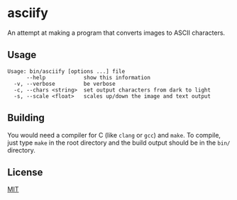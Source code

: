 # asciify

An attempt at making a program that converts images to ASCII characters.

## Usage

```
Usage: bin/asciify [options ...] file
      --help            show this information
  -v, --verbose         be verbose
  -c, --chars <string>  set output characters from dark to light
  -s, --scale <float>   scales up/down the image and text output
```

## Building

You would need a compiler for C (like `clang` or `gcc`) and `make`. To compile, just type `make` in the root directory and the build output should be in the `bin/` directory.

## License

[MIT](LICENSE)
